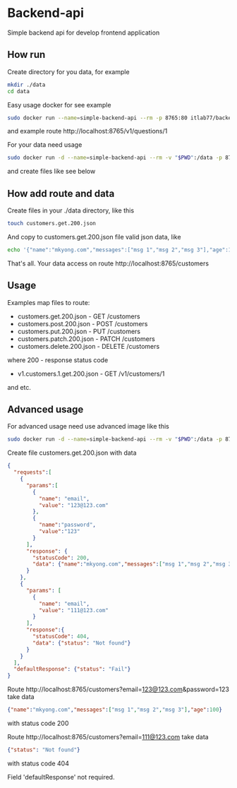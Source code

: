 # Backend-api

Simple backend api for develop frontend application

## How run

Create directory for you data, for example
```bash
mkdir ./data
cd data
```

Easy usage docker for see example
```bash
sudo docker run --name=simple-backend-api --rm -p 8765:80 itlab77/backend-api
```
and example route
http://localhost:8765/v1/questions/1

For your data need usage
```bash
sudo docker run -d --name=simple-backend-api --rm -v "$PWD":/data -p 8765:80 itlab77/backend-api
```
and create files like see below

## How add route and data

Create files in your ./data directory, like this
```bash
touch customers.get.200.json
```
And copy to customers.get.200.json file valid json data, like
```bash
echo '{"name":"mkyong.com","messages":["msg 1","msg 2","msg 3"],"age":100}' >> customers.get.200.json
```

That's all. Your data access on route http://localhost:8765/customers

## Usage

Examples map files to route:

- customers.get.200.json - GET /customers
- customers.post.200.json - POST /customers
- customers.put.200.json - PUT /customers
- customers.patch.200.json - PATCH /customers
- customers.delete.200.json - DELETE /customers

where 200 - response status code

- v1.customers.1.get.200.json - GET /v1/customers/1
 
and etc.

## Advanced usage

For advanced usage need use advanced image like this
```bash
sudo docker run -d --name=simple-backend-api --rm -v "$PWD":/data -p 8765:80 itlab77/backend-api-advanced
```

Create file customers.get.200.json with data

```json
{
  "requests":[
    {
      "params":[
        {
          "name": "email", 
          "value": "123@123.com"
        }, 
        {
          "name":"password", 
          "value":"123"
        }
      ], 
      "response": {
        "statusCode": 200, 
        "data": {"name":"mkyong.com","messages":["msg 1","msg 2","msg 3"],"age":100}
      }
    }, 
    {
      "params": [
        {
          "name": "email", 
          "value": "111@123.com"
        }
      ], 
      "response":{
        "statusCode": 404, 
        "data": {"status": "Not found"}
      }
    }
  ], 
  "defaultResponse": {"status": "Fail"}
}
```

Route
http://localhost:8765/customers?email=123@123.com&password=123
take data
```json
{"name":"mkyong.com","messages":["msg 1","msg 2","msg 3"],"age":100}
```
with status code 200

Route
http://localhost:8765/customers?email=111@123.com
take data
```json
{"status": "Not found"}
```
with status code 404

Field 'defaultResponse' not required.
